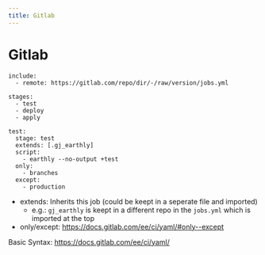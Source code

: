```yaml
---
title: Gitlab
---
```


# Gitlab

```ci
include:
  - remote: https://gitlab.com/repo/dir/-/raw/version/jobs.yml

stages:
  - test
  - deploy
  - apply

test:
  stage: test
  extends: [.gj_earthly]
  script:
    - earthly --no-output +test
  only:
    - branches
  except:
    - production
```

-   extends: Inherits this job (could be keept in a seperate file and
    imported)
    -   e.g.: `gj_earthly` is keept in a different repo in the
        `jobs.yml` which is imported at the top
-   only/except: <https://docs.gitlab.com/ee/ci/yaml/#only--except>

Basic Syntax: <https://docs.gitlab.com/ee/ci/yaml/>
